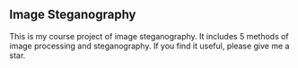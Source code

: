 ## Image Steganography

This is my course project of image steganography. It includes 5 methods of image processing and steganography. If you find it useful, please give me a star.

